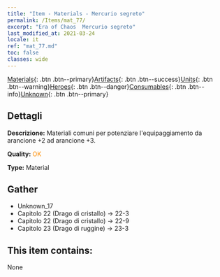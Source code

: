 ```yaml
---
title: "Item - Materials - Mercurio segreto"
permalink: /Items/mat_77/
excerpt: "Era of Chaos  Mercurio segreto"
last_modified_at: 2021-03-24
locale: it
ref: "mat_77.md"
toc: false
classes: wide
---
```

 [Materials](/it/Items/){: .btn .btn--primary}[Artifacts](/it/Items/Artifacts/){: .btn .btn--success}[Units](/it/Items/Units/){: .btn .btn--warning}[Heroes](/it/Items/Heroes/){: .btn .btn--danger}[Consumables](/it/Items/Consumables/){: .btn .btn--info}[Unknown](/it/Items/Unknown/){: .btn .btn--primary}

## Dettagli
 **Descrizione:** Materiali comuni per potenziare l'equipaggiamento da arancione +2 ad arancione +3.

 **Quality:** <span style="color: #FF8C00">OK</span>

 **Type:** Material

## Gather

*    Unknown_17 
*    Capitolo 22 (Drago di cristallo) -> 22-3 
*    Capitolo 22 (Drago di cristallo) -> 22-9 
*    Capitolo 23 (Drago di ruggine) -> 23-3 

## This item contains:

  None

